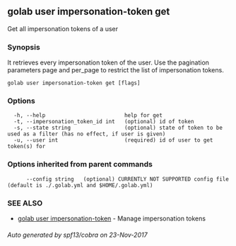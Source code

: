 ## golab user impersonation-token get

Get all impersonation tokens of a user

### Synopsis


It retrieves every impersonation token of the user. Use the pagination parameters page and per_page to restrict the list of impersonation tokens.

```
golab user impersonation-token get [flags]
```

### Options

```
  -h, --help                         help for get
  -t, --impersonation_token_id int   (optional) id of token
  -s, --state string                 (optional) state of token to be used as a filter (has no effect, if user is given)
  -u, --user int                     (required) id of user to get token(s) for
```

### Options inherited from parent commands

```
      --config string   (optional) CURRENTLY NOT SUPPORTED config file (default is ./.golab.yml and $HOME/.golab.yml)
```

### SEE ALSO
* [golab user impersonation-token](golab_user_impersonation-token.md)	 - Manage impersonation tokens

###### Auto generated by spf13/cobra on 23-Nov-2017
